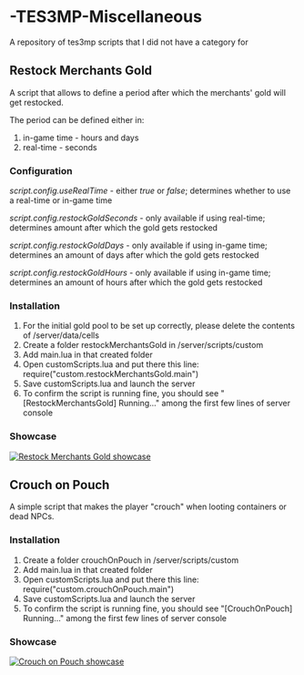 # -TES3MP-Miscellaneous

A repository of tes3mp scripts that I did not have a category for

## Restock Merchants Gold

A script that allows to define a period after which the merchants' gold will get restocked.

The period can be defined either in:

<ol>
<li>in-game time - hours and days</li>
<li>real-time - seconds</li>
</ol>

### Configuration

*script.config.useRealTime* - either *true* or *false*; determines whether to use a real-time or in-game time

*script.config.restockGoldSeconds* - only available if using real-time; determines amount after which the gold gets restocked

*script.config.restockGoldDays* - only available if using in-game time; determines an amount of days after which the gold gets restocked

*script.config.restockGoldHours* - only available if using in-game time; determines an amount of hours after which the gold gets restocked

### Installation

<ol>
<li>For the initial gold pool to be set up correctly, please delete the contents of <tes3mp>/server/data/cells</li>
<li>Create a folder restockMerchantsGold in <tes3mp>/server/scripts/custom</li>
<li>Add main.lua in that created folder</li>
<li>Open customScripts.lua and put there this line: require("custom.restockMerchantsGold.main")</li>
<li>Save customScripts.lua and launch the server</li>
<li>To confirm the script is running fine, you should see "[RestockMerchantsGold] Running..." among the first few lines of server console</li>                                                                                       </ol>                                             

### Showcase
[![Restock Merchants Gold showcase](https://i.ytimg.com/vi/vAsz7pjNcBE/hqdefault.jpg)](https://www.youtube.com/watch?v=vAsz7pjNcBE)

## Crouch on Pouch

A simple script that makes the player "crouch" when looting containers or dead NPCs.

### Installation
<ol>
  <li>Create a folder crouchOnPouch in <tes3mp>/server/scripts/custom</li>
  <li>Add main.lua in that created folder</li>
  <li>Open customScripts.lua and put there this line: require("custom.crouchOnPouch.main")</li>
  <li>Save customScripts.lua and launch the server</li>
  <li>To confirm the script is running fine, you should see "[CrouchOnPouch] Running..." among the first few lines of server console</li>
</ol>

### Showcase
[![Crouch on Pouch showcase](https://i.ytimg.com/vi/8C0I1Y8m0BQ/hqdefault.jpg)](https://www.youtube.com/watch?v=8C0I1Y8m0BQ)
